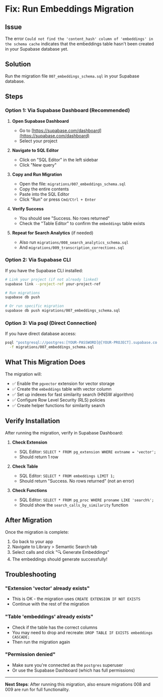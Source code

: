 # Fix: Run Embeddings Migration

## Issue
The error `Could not find the 'content_hash' column of 'embeddings' in the schema cache` indicates that the embeddings table hasn't been created in your Supabase database yet.

## Solution
Run the migration file `007_embeddings_schema.sql` in your Supabase database.

## Steps

### Option 1: Via Supabase Dashboard (Recommended)

1. **Open Supabase Dashboard**
   - Go to [https://supabase.com/dashboard](https://supabase.com/dashboard)
   - Select your project

2. **Navigate to SQL Editor**
   - Click on "SQL Editor" in the left sidebar
   - Click "New query"

3. **Copy and Run Migration**
   - Open the file: `migrations/007_embeddings_schema.sql`
   - Copy the entire contents
   - Paste into the SQL Editor
   - Click "Run" or press `Cmd/Ctrl + Enter`

4. **Verify Success**
   - You should see "Success. No rows returned"
   - Check the "Table Editor" to confirm the `embeddings` table exists

5. **Repeat for Search Analytics** (if needed)
   - Also run `migrations/008_search_analytics_schema.sql`
   - And `migrations/009_transcription_corrections.sql`

### Option 2: Via Supabase CLI

If you have the Supabase CLI installed:

```bash
# Link your project (if not already linked)
supabase link --project-ref your-project-ref

# Run migrations
supabase db push

# Or run specific migration
supabase db push migrations/007_embeddings_schema.sql
```

### Option 3: Via psql (Direct Connection)

If you have direct database access:

```bash
psql "postgresql://postgres:[YOUR-PASSWORD]@[YOUR-PROJECT].supabase.co:5432/postgres" \
  -f migrations/007_embeddings_schema.sql
```

## What This Migration Does

The migration will:
- ✅ Enable the `pgvector` extension for vector storage
- ✅ Create the `embeddings` table with vector column
- ✅ Set up indexes for fast similarity search (HNSW algorithm)
- ✅ Configure Row Level Security (RLS) policies
- ✅ Create helper functions for similarity search

## Verify Installation

After running the migration, verify in Supabase Dashboard:

1. **Check Extension**
   - SQL Editor: `SELECT * FROM pg_extension WHERE extname = 'vector';`
   - Should return 1 row

2. **Check Table**
   - SQL Editor: `SELECT * FROM embeddings LIMIT 1;`
   - Should return "Success. No rows returned" (not an error)

3. **Check Functions**
   - SQL Editor: `SELECT * FROM pg_proc WHERE proname LIKE 'search%';`
   - Should show the `search_calls_by_similarity` function

## After Migration

Once the migration is complete:
1. Go back to your app
2. Navigate to Library > Semantic Search tab
3. Select calls and click "🔍 Generate Embeddings"
4. The embeddings should generate successfully!

## Troubleshooting

### "Extension 'vector' already exists"
- This is OK - the migration uses `CREATE EXTENSION IF NOT EXISTS`
- Continue with the rest of the migration

### "Table 'embeddings' already exists"
- Check if the table has the correct columns
- You may need to drop and recreate: `DROP TABLE IF EXISTS embeddings CASCADE;`
- Then run the migration again

### "Permission denied"
- Make sure you're connected as the `postgres` superuser
- Or use the Supabase Dashboard (which has full permissions)

---

**Next Steps**: After running this migration, also ensure migrations 008 and 009 are run for full functionality.


